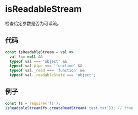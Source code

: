 # isReadableStream

检查给定参数是否为可读流。

## 代码

```js
const isReadableStream = val =>
  val !== null &&
  typeof val === 'object' &&
  typeof val.pipe === 'function' &&
  typeof val._read === 'function' &&
  typeof val._readableState === 'object';
```

## 例子

```js
const fs = require('fs');
isReadableStream(fs.createReadStream('test.txt')); // true
```
